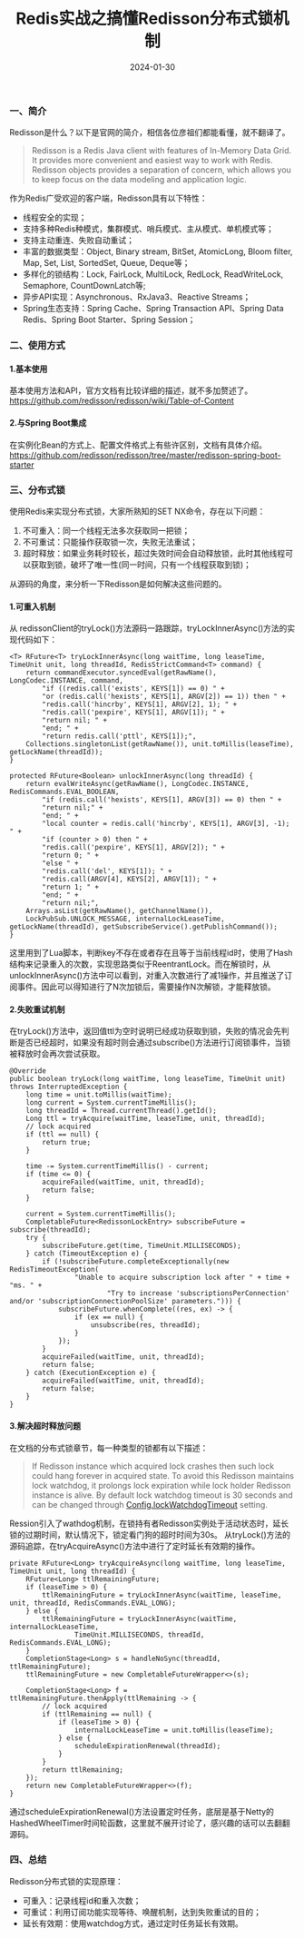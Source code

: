 ﻿---
title: Redis实战之搞懂Redisson分布式锁机制
date: 2024-01-30
---

### 一、简介
Redisson是什么？以下是官网的简介，相信各位彦祖们都能看懂，就不翻译了。
> Redisson is a Redis Java client with features of In-Memory Data Grid. It provides more convenient and easiest way to work with Redis. Redisson objects provides a separation of concern, which allows you to keep focus on the data modeling and application logic.

作为Redis广受欢迎的客户端，Redisson具有以下特性：

- 线程安全的实现；
- 支持多种Redis种模式，集群模式、哨兵模式、主从模式、单机模式等；
- 支持主动重连、失败自动重试；
- 丰富的数据类型：Object, Binary stream, BitSet, AtomicLong, Bloom filter, Map, Set, List, SortedSet, Queue, Deque等；
- 多样化的锁结构：Lock, FairLock, MultiLock, RedLock, ReadWriteLock, Semaphore, CountDownLatch等;
- 异步API实现：Asynchronous、RxJava3、Reactive Streams；
- Spring生态支持：Spring Cache、Spring Transaction API、Spring Data Redis、Spring Boot Starter、Spring Session；

### 二、使用方式
#### 1.基本使用
基本使用方法和API，官方文档有比较详细的描述，就不多加赘述了。
https://github.com/redisson/redisson/wiki/Table-of-Content
#### 2.与Spring Boot集成
在实例化Bean的方式上、配置文件格式上有些许区别，文档有具体介绍。
https://github.com/redisson/redisson/tree/master/redisson-spring-boot-starter

### 三、分布式锁
使用Redis来实现分布式锁，大家所熟知的SET NX命令，存在以下问题：
1. 不可重入：同一个线程无法多次获取同一把锁；
2. 不可重试：只能操作获取锁一次，失败无法重试；
3. 超时释放：如果业务耗时较长，超过失效时间会自动释放锁，此时其他线程可以获取到锁，破坏了唯一性(同一时间，只有一个线程获取到锁)；

从源码的角度，来分析一下Redisson是如何解决这些问题的。
#### 1.可重入机制
从 redissonClient的tryLock()方法源码一路跟踪，tryLockInnerAsync()方法的实现代码如下：
```
<T> RFuture<T> tryLockInnerAsync(long waitTime, long leaseTime, TimeUnit unit, long threadId, RedisStrictCommand<T> command) {  
    return commandExecutor.syncedEval(getRawName(), LongCodec.INSTANCE, command,  
        "if ((redis.call('exists', KEYS[1]) == 0) " +  
        "or (redis.call('hexists', KEYS[1], ARGV[2]) == 1)) then " +  
        "redis.call('hincrby', KEYS[1], ARGV[2], 1); " +  
        "redis.call('pexpire', KEYS[1], ARGV[1]); " +  
        "return nil; " +  
        "end; " +  
        "return redis.call('pttl', KEYS[1]);",  
    Collections.singletonList(getRawName()), unit.toMillis(leaseTime), getLockName(threadId));  
}

protected RFuture<Boolean> unlockInnerAsync(long threadId) {  
    return evalWriteAsync(getRawName(), LongCodec.INSTANCE, RedisCommands.EVAL_BOOLEAN,  
        "if (redis.call('hexists', KEYS[1], ARGV[3]) == 0) then " +  
        "return nil;" +  
        "end; " +  
        "local counter = redis.call('hincrby', KEYS[1], ARGV[3], -1); " +  
        "if (counter > 0) then " +  
        "redis.call('pexpire', KEYS[1], ARGV[2]); " +  
        "return 0; " +  
        "else " +  
        "redis.call('del', KEYS[1]); " +  
        "redis.call(ARGV[4], KEYS[2], ARGV[1]); " +  
        "return 1; " +  
        "end; " +  
        "return nil;",  
    Arrays.asList(getRawName(), getChannelName()),  
    LockPubSub.UNLOCK_MESSAGE, internalLockLeaseTime, getLockName(threadId), getSubscribeService().getPublishCommand());  
}
```
这里用到了Lua脚本，判断key不存在或者存在且等于当前线程id时，使用了Hash结构来记录重入的次数，实现思路类似于ReentrantLock。而在解锁时，从unlockInnerAsync()方法中可以看到，对重入次数进行了减1操作，并且推送了订阅事件。因此可以得知进行了N次加锁后，需要操作N次解锁，才能释放锁。
#### 2.失败重试机制
在tryLock()方法中，返回值ttl为空时说明已经成功获取到锁，失败的情况会先判断是否已经超时，如果没有超时则会通过subscribe()方法进行订阅锁事件，当锁被释放时会再次尝试获取。
```
@Override
public boolean tryLock(long waitTime, long leaseTime, TimeUnit unit) throws InterruptedException {
    long time = unit.toMillis(waitTime);
    long current = System.currentTimeMillis();
    long threadId = Thread.currentThread().getId();
    Long ttl = tryAcquire(waitTime, leaseTime, unit, threadId);
    // lock acquired
    if (ttl == null) {
        return true;
    }
    
    time -= System.currentTimeMillis() - current;
    if (time <= 0) {
        acquireFailed(waitTime, unit, threadId);
        return false;
    }

    current = System.currentTimeMillis();
    CompletableFuture<RedissonLockEntry> subscribeFuture = subscribe(threadId);
    try {
        subscribeFuture.get(time, TimeUnit.MILLISECONDS);
    } catch (TimeoutException e) {
        if (!subscribeFuture.completeExceptionally(new RedisTimeoutException(
                "Unable to acquire subscription lock after " + time + "ms. " +
                        "Try to increase 'subscriptionsPerConnection' and/or 'subscriptionConnectionPoolSize' parameters."))) {
            subscribeFuture.whenComplete((res, ex) -> {
                if (ex == null) {
                    unsubscribe(res, threadId);
                }
            });
        }
        acquireFailed(waitTime, unit, threadId);
        return false;
    } catch (ExecutionException e) {
        acquireFailed(waitTime, unit, threadId);
        return false;
    }
}    
```
#### 3.解决超时释放问题
在文档的分布式锁章节，每一种类型的锁都有以下描述：
> If Redisson instance which acquired lock crashes then such lock could hang forever in acquired state. To avoid this Redisson maintains lock watchdog, it prolongs lock expiration while lock holder Redisson instance is alive. By default lock watchdog timeout is 30 seconds and can be changed through [Config.lockWatchdogTimeout](https://github.com/redisson/redisson/wiki/2.-Configuration#lockwatchdogtimeout) setting.

Ression引入了wathdog机制，在锁持有者Redisson实例处于活动状态时，延长锁的过期时间，默认情况下，锁定看门狗的超时时间为30s。
从tryLock()方法的源码追踪，在tryAcquireAsync()方法中进行了定时延长有效期的操作。

```
private RFuture<Long> tryAcquireAsync(long waitTime, long leaseTime, TimeUnit unit, long threadId) {
    RFuture<Long> ttlRemainingFuture;
    if (leaseTime > 0) {
        ttlRemainingFuture = tryLockInnerAsync(waitTime, leaseTime, unit, threadId, RedisCommands.EVAL_LONG);
    } else {
        ttlRemainingFuture = tryLockInnerAsync(waitTime, internalLockLeaseTime,
                TimeUnit.MILLISECONDS, threadId, RedisCommands.EVAL_LONG);
    }
    CompletionStage<Long> s = handleNoSync(threadId, ttlRemainingFuture);
    ttlRemainingFuture = new CompletableFutureWrapper<>(s);

    CompletionStage<Long> f = ttlRemainingFuture.thenApply(ttlRemaining -> {
        // lock acquired
        if (ttlRemaining == null) {
            if (leaseTime > 0) {
                internalLockLeaseTime = unit.toMillis(leaseTime);
            } else {
                scheduleExpirationRenewal(threadId);
            }
        }
        return ttlRemaining;
    });
    return new CompletableFutureWrapper<>(f);
}
```
通过scheduleExpirationRenewal()方法设置定时任务，底层是基于Netty的HashedWheelTimer时间轮函数，这里就不展开讨论了，感兴趣的话可以去翻翻源码。
### 四、总结
Redisson分布式锁的实现原理：
- 可重入：记录线程id和重入次数；
- 可重试：利用订阅功能实现等待、唤醒机制，达到失败重试的目的；
- 延长有效期：使用watchdog方式，通过定时任务延长有效期。

